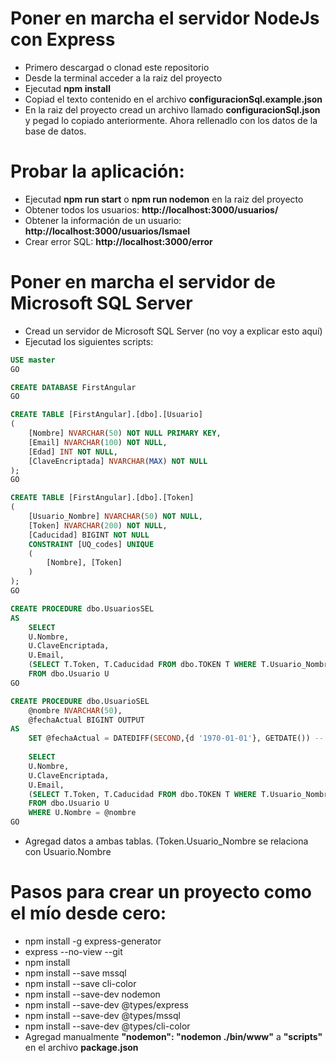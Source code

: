 Poner en marcha el servidor NodeJs con Express
==============================================
- Primero descargad o clonad este repositorio
- Desde la terminal acceder a la raiz del proyecto
- Ejecutad **npm install**
- Copiad el texto contenido en el archivo **configuracionSql.example.json**
- En la raiz del proyecto cread un archivo llamado **configuracionSql.json** y pegad lo copiado anteriormente. 
Ahora rellenadlo con los datos de la base de datos.

Probar la aplicación:
===============
- Ejecutad **npm run start** o **npm run nodemon** en la raiz del proyecto
- Obtener todos los usuarios: **http://localhost:3000/usuarios/**
- Obtener la información de un usuario: **http://localhost:3000/usuarios/Ismael**
- Crear error SQL: **http://localhost:3000/error**

Poner en marcha el servidor de Microsoft SQL Server
===========
- Cread un servidor de Microsoft SQL Server (no voy a explicar esto aquí)
- Ejecutad los siguientes scripts:
```sql
USE master
GO

CREATE DATABASE FirstAngular
GO

CREATE TABLE [FirstAngular].[dbo].[Usuario]
(
    [Nombre] NVARCHAR(50) NOT NULL PRIMARY KEY,
    [Email] NVARCHAR(100) NOT NULL,
    [Edad] INT NOT NULL,
    [ClaveEncriptada] NVARCHAR(MAX) NOT NULL
);
GO

CREATE TABLE [FirstAngular].[dbo].[Token]
(
    [Usuario_Nombre] NVARCHAR(50) NOT NULL,
    [Token] NVARCHAR(200) NOT NULL,
    [Caducidad] BIGINT NOT NULL
    CONSTRAINT [UQ_codes] UNIQUE
    (
        [Nombre], [Token]
    )
);
GO

CREATE PROCEDURE dbo.UsuariosSEL
AS
    SELECT 
    U.Nombre,
    U.ClaveEncriptada,
    U.Email,
    (SELECT T.Token, T.Caducidad FROM dbo.TOKEN T WHERE T.Usuario_Nombre = U.Nombre FOR JSON PATH) AS Tokens
    FROM dbo.Usuario U 
GO

CREATE PROCEDURE dbo.UsuarioSEL
    @nombre NVARCHAR(50),
    @fechaActual BIGINT OUTPUT
AS
    SET @fechaActual = DATEDIFF(SECOND,{d '1970-01-01'}, GETDATE()) -- Obtener fecha actual en formato UNIX
    
    SELECT 
    U.Nombre,
    U.ClaveEncriptada,
    U.Email,
    (SELECT T.Token, T.Caducidad FROM dbo.TOKEN T WHERE T.Usuario_Nombre = U.Nombre FOR JSON PATH) AS Tokens
    FROM dbo.Usuario U 
    WHERE U.Nombre = @nombre
GO

```
- Agregad datos a ambas tablas. (Token.Usuario_Nombre se relaciona con Usuario.Nombre

Pasos para crear un proyecto como el mío desde cero:
===================================
- npm install -g express-generator
- express --no-view --git
- npm install
- npm install --save mssql
- npm install --save cli-color
- npm install --save-dev nodemon
- npm install --save-dev @types/express
- npm install --save-dev @types/mssql
- npm install --save-dev @types/cli-color 
- Agregad manualmente **"nodemon": "nodemon ./bin/www"** a 
**"scripts"** en el archivo **package.json**